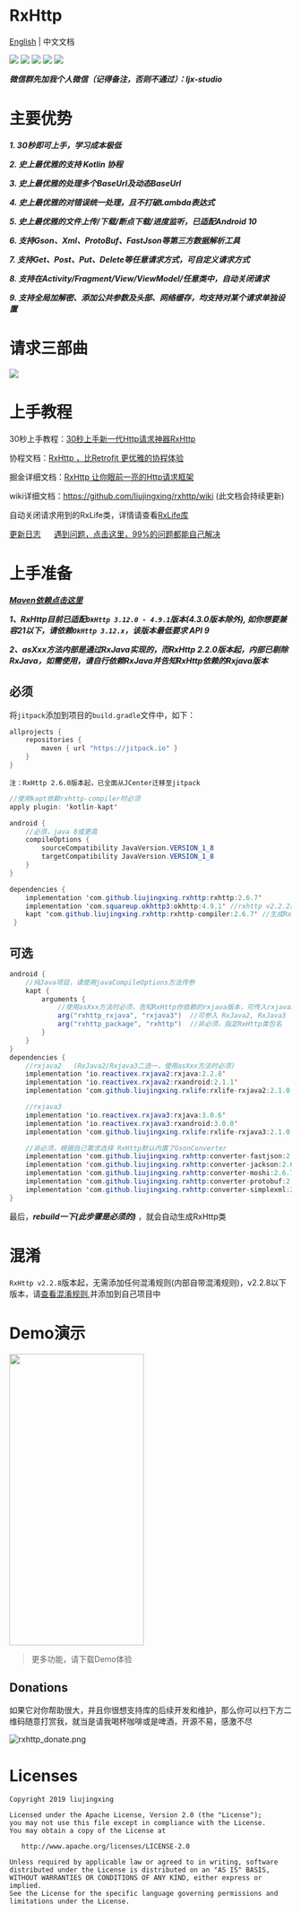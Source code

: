 # RxHttp

[English](https://github.com/liujingxing/rxhttp/blob/master/README.md) | 中文文档

[![](https://jitpack.io/v/liujingxing/rxhttp.svg)](https://jitpack.io/#liujingxing/rxhttp) 
[![](https://img.shields.io/badge/change-更新日志-success.svg)](https://github.com/liujingxing/rxhttp/wiki/%E6%9B%B4%E6%96%B0%E6%97%A5%E5%BF%97)
![](https://img.shields.io/badge/API-9+-blue.svg)
[![](https://img.shields.io/badge/掘金-@不怕天黑-blue.svg)](https://juejin.cn/user/272334612601559/posts)
[![](https://img.shields.io/badge/QQ群-378530627-red.svg)](https://jq.qq.com/?_wv=1027&k=E53Hakvv)

***微信群先加我个人微信（记得备注，否则不通过）：ljx-studio*** 

# 主要优势

  ***1. 30秒即可上手，学习成本极低***

  ***2. 史上最优雅的支持 Kotlin 协程***

  ***3. 史上最优雅的处理多个BaseUrl及动态BaseUrl***

  ***4. 史上最优雅的对错误统一处理，且不打破Lambda表达式***

  ***5. 史上最优雅的文件上传/下载/断点下载/进度监听，已适配Android 10***

  ***6. 支持Gson、Xml、ProtoBuf、FastJson等第三方数据解析工具***

  ***7. 支持Get、Post、Put、Delete等任意请求方式，可自定义请求方式***

  ***8. 支持在Activity/Fragment/View/ViewModel/任意类中，自动关闭请求***

  ***9. 支持全局加解密、添加公共参数及头部、网络缓存，均支持对某个请求单独设置***

# 请求三部曲

![](https://p6-juejin.byteimg.com/tos-cn-i-k3u1fbpfcp/0863323afac54cb9965aa0175d5c30b1~tplv-k3u1fbpfcp-watermark.image)

# 上手教程

30秒上手教程：[30秒上手新一代Http请求神器RxHttp](https://juejin.im/post/5cfcbbcbe51d455a694f94df)

协程文档：[RxHttp ，比Retrofit 更优雅的协程体验](https://juejin.im/post/5e77604fe51d4527066eb81a#heading-2)

掘金详细文档：[RxHttp 让你眼前一亮的Http请求框架](https://juejin.im/post/5ded221a518825125d14a1d4)

wiki详细文档：https://github.com/liujingxing/rxhttp/wiki  (此文档会持续更新)


自动关闭请求用到的RxLife类，详情请查看[RxLife库](https://github.com/liujingxing/rxlife)

[更新日志](https://github.com/liujingxing/rxhttp/wiki/%E6%9B%B4%E6%96%B0%E6%97%A5%E5%BF%97)  &nbsp;&nbsp;&nbsp;&nbsp; 
[遇到问题，点击这里，99%的问题都能自己解决](https://github.com/liujingxing/rxhttp/wiki/FAQ)


# 上手准备

***[Maven依赖点击这里](https://github.com/liujingxing/rxhttp/blob/master/maven_dependency.md)***

***1、RxHttp目前已适配`OkHttp 3.12.0 - 4.9.1`版本(4.3.0版本除外), 如你想要兼容21以下，请依赖`OkHttp 3.12.x`，该版本最低要求 API 9***

***2、asXxx方法内部是通过RxJava实现的，而RxHttp 2.2.0版本起，内部已剔除RxJava，如需使用，请自行依赖RxJava并告知RxHttp依赖的Rxjava版本***


## 必须

将`jitpack`添加到项目的`build.gradle`文件中，如下：
```java
allprojects {
    repositories {
        maven { url "https://jitpack.io" }
    }
}
```
`注：RxHttp 2.6.0版本起，已全面从JCenter迁移至jitpack`

```java
//使用kapt依赖rxhttp-compiler时必须
apply plugin: 'kotlin-kapt'

android {
    //必须，java 8或更高
    compileOptions {
        sourceCompatibility JavaVersion.VERSION_1_8
        targetCompatibility JavaVersion.VERSION_1_8
    }
}

dependencies {
    implementation 'com.github.liujingxing.rxhttp:rxhttp:2.6.7'
    implementation 'com.squareup.okhttp3:okhttp:4.9.1' //rxhttp v2.2.2版本起，需要手动依赖okhttp
    kapt 'com.github.liujingxing.rxhttp:rxhttp-compiler:2.6.7' //生成RxHttp类，纯Java项目，请使用annotationProcessor代替kapt
 }
```

## 可选
```java
android {
    //纯Java项目，请使用javaCompileOptions方法传参
    kapt {
        arguments {
            //使用asXxx方法时必须，告知RxHttp你依赖的rxjava版本，可传入rxjava2、rxjava3
            arg("rxhttp_rxjava", "rxjava3")  //可参入 RxJava2, RxJava3
            arg("rxhttp_package", "rxhttp")  //非必须，指定RxHttp类包名
        }
    }
}
dependencies {
    //rxjava2   (RxJava2/Rxjava3二选一，使用asXxx方法时必须)
    implementation 'io.reactivex.rxjava2:rxjava:2.2.8'
    implementation 'io.reactivex.rxjava2:rxandroid:2.1.1'
    implementation 'com.github.liujingxing.rxlife:rxlife-rxjava2:2.1.0' //管理RxJava2生命周期，页面销毁，关闭请求

    //rxjava3
    implementation 'io.reactivex.rxjava3:rxjava:3.0.6'
    implementation 'io.reactivex.rxjava3:rxandroid:3.0.0'
    implementation 'com.github.liujingxing.rxlife:rxlife-rxjava3:2.1.0' //管理RxJava3生命周期，页面销毁，关闭请求

    //非必须，根据自己需求选择 RxHttp默认内置了GsonConverter
    implementation 'com.github.liujingxing.rxhttp:converter-fastjson:2.6.7'
    implementation 'com.github.liujingxing.rxhttp:converter-jackson:2.6.7'
    implementation 'com.github.liujingxing.rxhttp:converter-moshi:2.6.7'
    implementation 'com.github.liujingxing.rxhttp:converter-protobuf:2.6.7'
    implementation 'com.github.liujingxing.rxhttp:converter-simplexml:2.6.7'
}
```

最后，***rebuild一下(此步骤是必须的)*** ，就会自动生成RxHttp类


# 混淆

`RxHttp v2.2.8`版本起，无需添加任何混淆规则(内部自带混淆规则)，v2.2.8以下版本，请[查看混淆规则](https://github.com/liujingxing/rxhttp/wiki/关于混淆),并添加到自己项目中

# Demo演示
<img src="https://github.com/liujingxing/rxhttp/blob/master/screen/screenrecorder-2019-11-27_22_56_26.gif" width = "240" height = "520" />

> 更多功能，请下载Demo体验

## Donations
如果它对你帮助很大，并且你很想支持库的后续开发和维护，那么你可以扫下方二维码随意打赏我，就当是请我喝杯咖啡或是啤酒，开源不易，感激不尽

![rxhttp_donate.png](https://p3-juejin.byteimg.com/tos-cn-i-k3u1fbpfcp/aafa7d05cfda4b2ea2a092bba8ebc1a0~tplv-k3u1fbpfcp-watermark.image)


# Licenses
```
Copyright 2019 liujingxing

Licensed under the Apache License, Version 2.0 (the "License");
you may not use this file except in compliance with the License.
You may obtain a copy of the License at

   http://www.apache.org/licenses/LICENSE-2.0

Unless required by applicable law or agreed to in writing, software
distributed under the License is distributed on an "AS IS" BASIS,
WITHOUT WARRANTIES OR CONDITIONS OF ANY KIND, either express or implied.
See the License for the specific language governing permissions and
limitations under the License.
```
